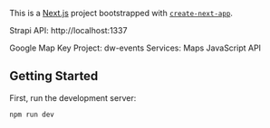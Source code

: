 This is a [Next.js](https://nextjs.org/) project bootstrapped with [`create-next-app`](https://github.com/vercel/next.js/tree/canary/packages/create-next-app).




Strapi API:
http://localhost:1337


Google Map Key
Project: dw-events
Services: Maps JavaScript API




## Getting Started

First, run the development server:

```
npm run dev
```
